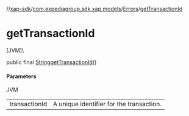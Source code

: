//[xap-sdk](../../../index.md)/[com.expediagroup.sdk.xap.models](../index.md)/[Errors](index.md)/[getTransactionId](get-transaction-id.md)

# getTransactionId

[JVM]\

public final [String](https://docs.oracle.com/javase/8/docs/api/java/lang/String.html)[getTransactionId](get-transaction-id.md)()

#### Parameters

JVM

| | |
|---|---|
| transactionId | A unique identifier for the transaction. |
